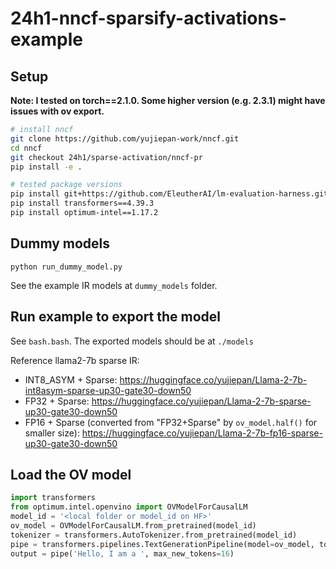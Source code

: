 # 24h1-nncf-sparsify-activations-example

## Setup

**Note: I tested on torch==2.1.0. Some higher version (e.g. 2.3.1) might have issues with ov export.**

```bash
# install nncf
git clone https://github.com/yujiepan-work/nncf.git
cd nncf
git checkout 24h1/sparse-activation/nncf-pr
pip install -e .

# tested package versions
pip install git+https://github.com/EleutherAI/lm-evaluation-harness.git@906ef948dc8dbb4c84e1bb0f2861b1aba30ab533
pip install transformers==4.39.3
pip install optimum-intel==1.17.2
```

## Dummy models

`python run_dummy_model.py`

See the example IR models at `dummy_models` folder.

## Run example to export the model

See `bash.bash`. The exported models should be at `./models`

Reference llama2-7b sparse IR:

- INT8_ASYM + Sparse: <https://huggingface.co/yujiepan/Llama-2-7b-int8asym-sparse-up30-gate30-down50>
- FP32 + Sparse: <https://huggingface.co/yujiepan/Llama-2-7b-sparse-up30-gate30-down50>
- FP16 + Sparse (converted from "FP32+Sparse" by `ov_model.half()` for smaller size): <https://huggingface.co/yujiepan/Llama-2-7b-fp16-sparse-up30-gate30-down50>

## Load the OV model

```python
import transformers
from optimum.intel.openvino import OVModelForCausalLM
model_id = '<local folder or model_id on HF>'
ov_model = OVModelForCausalLM.from_pretrained(model_id)
tokenizer = transformers.AutoTokenizer.from_pretrained(model_id)
pipe = transformers.pipelines.TextGenerationPipeline(model=ov_model, tokenizer=tokenizer)
output = pipe('Hello, I am a ', max_new_tokens=16)
```
